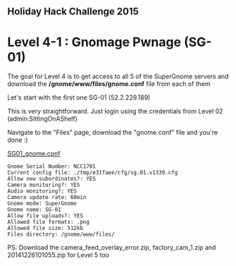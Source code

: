 ## Holiday Hack Challenge 2015
# Level 4-1 : Gnomage Pwnage (SG-01)

The goal for Level 4 is to get access to all 5 of the SuperGnome servers and download the **/gnome/www/files/gnome.conf** file from each of them

Let's start with the first one SG-01 (52.2.229.189)

This is very straightforward. Just login using the credentials from Level 02 (admin:SittingOnAShelf)

Navigate to the "Files" page, download the "gnome.conf" file and you're done :)

[SG01_gnome.conf](SG01_gnome.conf)
```
Gnome Serial Number: NCC1701
Current config file: ./tmp/e31faee/cfg/sg.01.v1339.cfg
Allow new subordinates?: YES
Camera monitoring?: YES
Audio monitoring?: YES
Camera update rate: 60min
Gnome mode: SuperGnome
Gnome name: SG-01
Allow file uploads?: YES
Allowed file formats: .png
Allowed file size: 512kb
Files directory: /gnome/www/files/
```

PS: Download the camera_feed_overlay_error.zip, factory_cam_1.zip and 20141226101055.zip for Level 5 too
